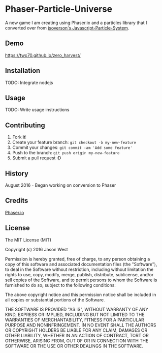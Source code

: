 # Phaser-Particle-Universe

A new game I am creating using Phaser.io and a particles library that I converted over from [jsoverson's Javascript-Particle-System](https://github.com/jsoverson/JavaScript-Particle-System).

## Demo

https://two70.github.io/zero_harvest/

## Installation

TODO: Integrate nodejs

## Usage

TODO: Write usage instructions

## Contributing

1. Fork it!
2. Create your feature branch: `git checkout -b my-new-feature`
3. Commit your changes: `git commit -am 'Add some feature'`
4. Push to the branch: `git push origin my-new-feature`
5. Submit a pull request :D

## History

August 2016 - Began working on conversion to Phaser 

## Credits

 [Phaser.io](http://phaser.io/)

## License

The MIT License (MIT)

Copyright (c) 2016 Jason West

Permission is hereby granted, free of charge, to any person obtaining a copy of this software and associated documentation files (the "Software"), to deal in the Software without restriction, including without limitation the rights to use, copy, modify, merge, publish, distribute, sublicense, and/or sell copies of the Software, and to permit persons to whom the Software is furnished to do so, subject to the following conditions:

The above copyright notice and this permission notice shall be included in all copies or substantial portions of the Software.

THE SOFTWARE IS PROVIDED "AS IS", WITHOUT WARRANTY OF ANY KIND, EXPRESS OR IMPLIED, INCLUDING BUT NOT LIMITED TO THE WARRANTIES OF MERCHANTABILITY, FITNESS FOR A PARTICULAR PURPOSE AND NONINFRINGEMENT. IN NO EVENT SHALL THE AUTHORS OR COPYRIGHT HOLDERS BE LIABLE FOR ANY CLAIM, DAMAGES OR OTHER LIABILITY, WHETHER IN AN ACTION OF CONTRACT, TORT OR OTHERWISE, ARISING FROM, OUT OF OR IN CONNECTION WITH THE SOFTWARE OR THE USE OR OTHER DEALINGS IN THE SOFTWARE.
